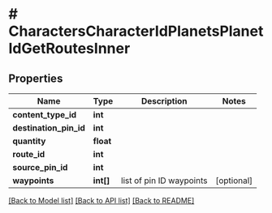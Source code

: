 # # CharactersCharacterIdPlanetsPlanetIdGetRoutesInner

## Properties

Name | Type | Description | Notes
------------ | ------------- | ------------- | -------------
**content_type_id** | **int** |  |
**destination_pin_id** | **int** |  |
**quantity** | **float** |  |
**route_id** | **int** |  |
**source_pin_id** | **int** |  |
**waypoints** | **int[]** | list of pin ID waypoints | [optional]

[[Back to Model list]](../../README.md#models) [[Back to API list]](../../README.md#endpoints) [[Back to README]](../../README.md)
